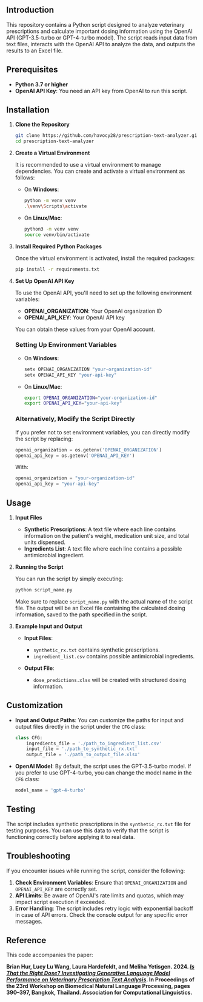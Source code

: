 ## Introduction

This repository contains a Python script designed to analyze veterinary prescriptions and calculate important dosing information using the OpenAI API (GPT-3.5-turbo or GPT-4-turbo model). The script reads input data from text files, interacts with the OpenAI API to analyze the data, and outputs the results to an Excel file.

## Prerequisites

- **Python 3.7 or higher**
- **OpenAI API Key**: You need an API key from OpenAI to run this script.

## Installation

1. **Clone the Repository**

   ```bash
   git clone https://github.com/havocy28/prescription-text-analyzer.git
   cd prescription-text-analyzer
   ```

2. **Create a Virtual Environment**

   It is recommended to use a virtual environment to manage dependencies. You can create and activate a virtual environment as follows:

   - On **Windows**:

     ```bash
     python -m venv venv
     .\venv\Scripts\activate
     ```

   - On **Linux/Mac**:

     ```bash
     python3 -m venv venv
     source venv/bin/activate
     ```

3. **Install Required Python Packages**

   Once the virtual environment is activated, install the required packages:

   ```bash
   pip install -r requirements.txt
   ```

4. **Set Up OpenAI API Key**

   To use the OpenAI API, you'll need to set up the following environment variables:

   - **OPENAI_ORGANIZATION**: Your OpenAI organization ID
   - **OPENAI_API_KEY**: Your OpenAI API key

   You can obtain these values from your OpenAI account.

   ### Setting Up Environment Variables

   - On **Windows**:

     ```bash
     setx OPENAI_ORGANIZATION "your-organization-id"
     setx OPENAI_API_KEY "your-api-key"
     ```

   - On **Linux/Mac**:

     ```bash
     export OPENAI_ORGANIZATION="your-organization-id"
     export OPENAI_API_KEY="your-api-key"
     ```

   ### Alternatively, Modify the Script Directly

   If you prefer not to set environment variables, you can directly modify the script by replacing:

   ```python
   openai_organization = os.getenv('OPENAI_ORGANIZATION')
   openai_api_key = os.getenv('OPENAI_API_KEY')
   ```

   With:

   ```python
   openai_organization = "your-organization-id"
   openai_api_key = "your-api-key"
   ```

## Usage

1. **Input Files**

   - **Synthetic Prescriptions**: A text file where each line contains information on the patient's weight, medication unit size, and total units dispensed.
   - **Ingredients List**: A text file where each line contains a possible antimicrobial ingredient.

2. **Running the Script**

   You can run the script by simply executing:

   ```bash
   python script_name.py
   ```

   Make sure to replace `script_name.py` with the actual name of the script file. The output will be an Excel file containing the calculated dosing information, saved to the path specified in the script.

3. **Example Input and Output**

   - **Input Files**:
     - `synthetic_rx.txt` contains synthetic prescriptions.
     - `ingredient_list.csv` contains possible antimicrobial ingredients.

   - **Output File**:
     - `dose_predictions.xlsx` will be created with structured dosing information.

## Customization

- **Input and Output Paths**: You can customize the paths for input and output files directly in the script under the `CFG` class:

  ```python
  class CFG:
      ingredients_file = './path_to_ingredient_list.csv'
      input_file = './path_to_synthetic_rx.txt'
      output_file = './path_to_output_file.xlsx'
  ```

- **OpenAI Model**: By default, the script uses the GPT-3.5-turbo model. If you prefer to use GPT-4-turbo, you can change the model name in the `CFG` class:

  ```python
  model_name = 'gpt-4-turbo'
  ```

## Testing

The script includes synthetic prescriptions in the `synthetic_rx.txt` file for testing purposes. You can use this data to verify that the script is functioning correctly before applying it to real data.

## Troubleshooting

If you encounter issues while running the script, consider the following:

1. **Check Environment Variables**: Ensure that `OPENAI_ORGANIZATION` and `OPENAI_API_KEY` are correctly set.
2. **API Limits**: Be aware of OpenAI's rate limits and quotas, which may impact script execution if exceeded.
3. **Error Handling**: The script includes retry logic with exponential backoff in case of API errors. Check the console output for any specific error messages.

## Reference

This code accompanies the paper:

**Brian Hur, Lucy Lu Wang, Laura Hardefeldt, and Meliha Yetisgen. 2024. [*Is That the Right Dose? Investigating Generative Language Model Performance on Veterinary Prescription Text Analysis*](https://aclanthology.org/2024.bionlp-1.30/). In Proceedings of the 23rd Workshop on Biomedical Natural Language Processing, pages 390–397, Bangkok, Thailand. Association for Computational Linguistics.**

